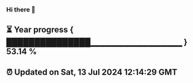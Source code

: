 ### Hi there 👋
⏳ Year progress { ███████████████▁▁▁▁▁▁▁▁▁▁▁▁▁▁▁ } 53.14 %
---
⏰ Updated on Sat, 13 Jul 2024 12:14:29 GMT
---
